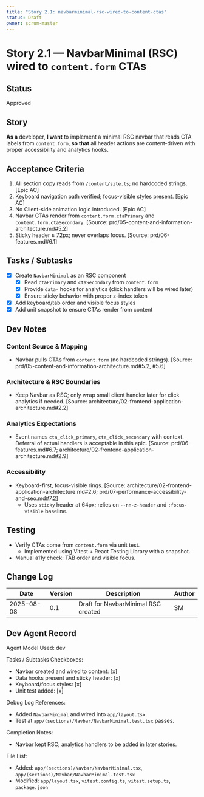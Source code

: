 ```yaml
---
title: "Story 2.1: navbarminimal-rsc-wired-to-content-ctas"
status: Draft
owner: scrum-master
---
```


# Story 2.1 — NavbarMinimal (RSC) wired to `content.form` CTAs

## Status

Approved

## Story

**As a** developer,
**I want** to implement a minimal RSC navbar that reads CTA labels from `content.form`,
**so that** all header actions are content-driven with proper accessibility and analytics hooks.

## Acceptance Criteria

1. All section copy reads from `/content/site.ts`; no hardcoded strings. [Epic AC]
2. Keyboard navigation path verified; focus-visible styles present. [Epic AC]
3. No Client-side animation logic introduced. [Epic AC]
4. Navbar CTAs render from `content.form.ctaPrimary` and `content.form.ctaSecondary`. [Source: prd/05-content-and-information-architecture.md#5.2]
5. Sticky header ≤ 72px; never overlaps focus. [Source: prd/06-features.md#6.1]

## Tasks / Subtasks

- [x] Create `NavbarMinimal` as an RSC component
  - [x] Read `ctaPrimary` and `ctaSecondary` from `content.form`
  - [x] Provide `data-` hooks for analytics (click handlers will be wired later)
  - [x] Ensure sticky behavior with proper z-index token
- [x] Add keyboard/tab order and visible focus styles
- [x] Add unit snapshot to ensure CTAs render from content

## Dev Notes

### Content Source & Mapping

- Navbar pulls CTAs from `content.form` (no hardcoded strings). [Source: prd/05-content-and-information-architecture.md#5.2, #5.6]

### Architecture & RSC Boundaries

- Keep Navbar as RSC; only wrap small client handler later for click analytics if needed. [Source: architecture/02-frontend-application-architecture.md#2.2]

### Analytics Expectations

- Event names `cta_click_primary`, `cta_click_secondary` with context. Deferral of actual handlers is acceptable in this epic. [Source: prd/06-features.md#6.7; architecture/02-frontend-application-architecture.md#2.9]

### Accessibility

- Keyboard-first, focus-visible rings. [Source: architecture/02-frontend-application-architecture.md#2.6; prd/07-performance-accessibility-and-seo.md#7.2]
  - Uses `sticky` header at 64px; relies on `--nn-z-header` and `:focus-visible` baseline.

## Testing

- Verify CTAs come from `content.form` via unit test.
  - Implemented using Vitest + React Testing Library with a snapshot.
- Manual a11y check: TAB order and visible focus.

## Change Log

| Date       | Version | Description                         | Author |
| ---------- | ------- | ----------------------------------- | ------ |
| 2025-08-08 | 0.1     | Draft for NavbarMinimal RSC created | SM     |

## Dev Agent Record

Agent Model Used: dev

Tasks / Subtasks Checkboxes:

- Navbar created and wired to content: [x]
- Data hooks present and sticky header: [x]
- Keyboard/focus styles: [x]
- Unit test added: [x]

Debug Log References:

- Added `NavbarMinimal` and wired into `app/layout.tsx`.
- Test at `app/(sections)/Navbar/NavbarMinimal.test.tsx` passes.

Completion Notes:

- Navbar kept RSC; analytics handlers to be added in later stories.

File List:

- Added: `app/(sections)/Navbar/NavbarMinimal.tsx`, `app/(sections)/Navbar/NavbarMinimal.test.tsx`
- Modified: `app/layout.tsx`, `vitest.config.ts`, `vitest.setup.ts`, `package.json`
